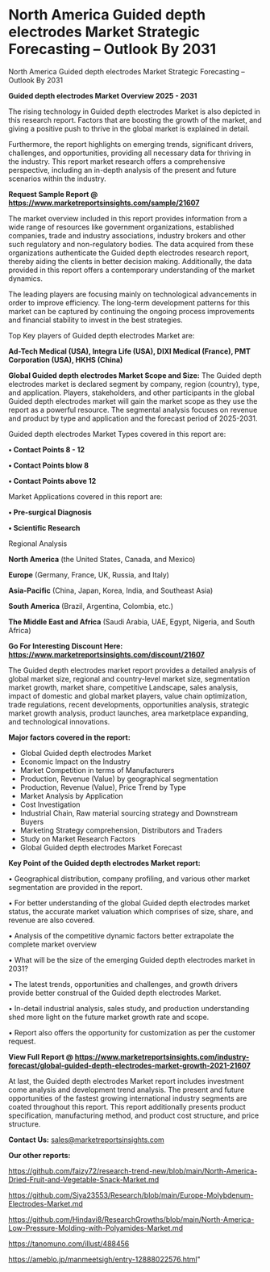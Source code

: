 # North America Guided depth electrodes Market Strategic Forecasting – Outlook By 2031
North America Guided depth electrodes Market Strategic Forecasting – Outlook By 2031

<Strong> Guided depth electrodes Market Overview 2025 - 2031</strong>

The rising technology in Guided depth electrodes Market is also depicted in this research report. Factors that are boosting the growth of the market, and giving a positive push to thrive in the global market is explained in detail.

Furthermore, the report highlights on emerging trends, significant drivers, challenges, and opportunities, providing all necessary data for thriving in the industry. This report market research offers a comprehensive perspective, including an in-depth analysis of the present and future scenarios within the industry.

<strong>Request Sample Report @ <a href=https://www.marketreportsinsights.com/sample/21607>https://www.marketreportsinsights.com/sample/21607</a></strong>

The market overview included in this report provides information from a wide range of resources like government organizations, established companies, trade and industry associations, industry brokers and other such regulatory and non-regulatory bodies. The data acquired from these organizations authenticate the Guided depth electrodes research report, thereby aiding the clients in better decision making. Additionally, the data provided in this report offers a contemporary understanding of the market dynamics.

The leading players are focusing mainly on technological advancements in order to improve efficiency. The long-term development patterns for this market can be captured by continuing the ongoing process improvements and financial stability to invest in the best strategies.

Top Key players of Guided depth electrodes Market are:

<strong>Ad-Tech Medical (USA), Integra Life (USA), DIXI Medical (France), PMT Corporation (USA), HKHS (China)</strong>

<strong><b>Global Guided depth electrodes Market Scope and Size:</b></strong>
The Guided depth electrodes market is declared segment by company, region (country), type, and application. Players, stakeholders, and other participants in the global Guided depth electrodes market will gain the market scope as they use the report as a powerful resource. The segmental analysis focuses on revenue and product by type and application and the forecast period of 2025-2031.

Guided depth electrodes Market Types covered in this report are:

<strong>• Contact Points 8 - 12

• Contact Points blow 8

• Contact Points above 12</strong>

Market Applications covered in this report are:

<strong>• Pre-surgical Diagnosis

• Scientific Research</strong> 

Regional Analysis

<strong>North America</strong> (the United States, Canada, and Mexico)

<strong>Europe</strong> (Germany, France, UK, Russia, and Italy)

<strong>Asia-Pacific</strong> (China, Japan, Korea, India, and Southeast Asia)

<strong>South America</strong> (Brazil, Argentina, Colombia, etc.)

<strong>The Middle East and Africa</strong> (Saudi Arabia, UAE, Egypt, Nigeria, and South Africa)

<strong>Go For Interesting Discount Here: <a href=https://www.marketreportsinsights.com/discount/21607>https://www.marketreportsinsights.com/discount/21607</a></strong>

The Guided depth electrodes market report provides a detailed analysis of global market size, regional and country-level market size, segmentation market growth, market share, competitive Landscape, sales analysis, impact of domestic and global market players, value chain optimization, trade regulations, recent developments, opportunities analysis, strategic market growth analysis, product launches, area marketplace expanding, and technological innovations.

<strong><b>Major factors covered in the report:</b></strong>
<ul>
  <li>Global Guided depth electrodes Market </li>
  <li>Economic Impact on the Industry</li>
  <li>Market Competition in terms of Manufacturers</li>
  <li>Production, Revenue (Value) by geographical segmentation</li>
  <li>Production, Revenue (Value), Price Trend by Type</li>
  <li>Market Analysis by Application</li>
  <li>Cost Investigation</li>
  <li>Industrial Chain, Raw material sourcing strategy and Downstream Buyers</li>
  <li>Marketing Strategy comprehension, Distributors and Traders</li>
  <li>Study on Market Research Factors</li>
  <li>Global Guided depth electrodes Market Forecast</li>
</ul>

<strong><b>Key Point of the Guided depth electrodes Market report:</b></strong>

• Geographical distribution, company profiling, and various other market segmentation are provided in the report.

• For better understanding of the global Guided depth electrodes market status, the accurate market valuation which comprises of size, share, and revenue are also covered.

• Analysis of the competitive dynamic factors better extrapolate the complete market overview

• What will be the size of the emerging Guided depth electrodes market in 2031?

• The latest trends, opportunities and challenges, and growth drivers provide better construal of the Guided depth electrodes Market.

• In-detail industrial analysis, sales study, and production understanding shed more light on the future market growth rate and scope.

• Report also offers the opportunity for customization as per the customer request.

<strong><b>View Full Report @ <a href=https://www.marketreportsinsights.com/industry-forecast/global-guided-depth-electrodes-market-growth-2021-21607>https://www.marketreportsinsights.com/industry-forecast/global-guided-depth-electrodes-market-growth-2021-21607</a></b></strong>


At last, the Guided depth electrodes Market report includes investment come analysis and development trend analysis. The present and future opportunities of the fastest growing international industry segments are coated throughout this report. This report additionally presents product specification, manufacturing method, and product cost structure, and price structure.

<strong>Contact Us:</strong>
sales@marketreportsinsights.com

<strong>Our other reports:</strong>

<a href=https://github.com/faizy72/research-trend-new/blob/main/North-America-Dried-Fruit-and-Vegetable-Snack-Market.md>https://github.com/faizy72/research-trend-new/blob/main/North-America-Dried-Fruit-and-Vegetable-Snack-Market.md</a>

<a href=https://github.com/Siya23553/Research/blob/main/Europe-Molybdenum-Electrodes-Market.md>https://github.com/Siya23553/Research/blob/main/Europe-Molybdenum-Electrodes-Market.md</a>

<a href=https://github.com/Hindavi8/ResearchGrowths/blob/main/North-America-Low-Pressure-Molding-with-Polyamides-Market.md>https://github.com/Hindavi8/ResearchGrowths/blob/main/North-America-Low-Pressure-Molding-with-Polyamides-Market.md</a>

<a href=https://tanomuno.com/illust/488456>https://tanomuno.com/illust/488456</a>

<a href=https://ameblo.jp/manmeetsigh/entry-12888022576.html>https://ameblo.jp/manmeetsigh/entry-12888022576.html</a>"
